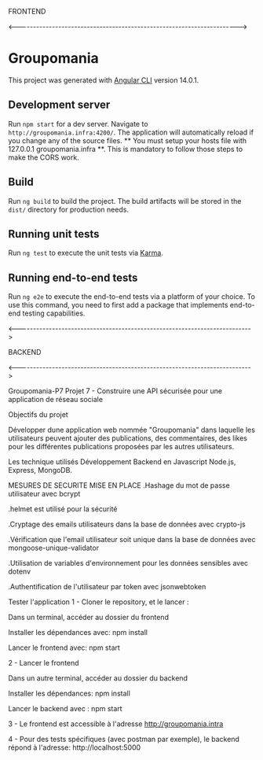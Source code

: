 FRONTEND

<---------------------------------------------------------------------->
# Groupomania

This project was generated with [Angular CLI](https://github.com/angular/angular-cli) version 14.0.1.

## Development server

Run `npm start` for a dev server. Navigate to `http://groupomania.infra:4200/`. The application will automatically reload if you change any of the source files. ** You must setup your hosts file with 127.0.0.1 groupomania.infra **. This is mandatory to follow those steps to make the CORS work.

## Build

Run `ng build` to build the project. The build artifacts will be stored in the `dist/` directory for production needs. 

## Running unit tests

Run `ng test` to execute the unit tests via [Karma](https://karma-runner.github.io).

## Running end-to-end tests

Run `ng e2e` to execute the end-to-end tests via a platform of your choice. To use this command, you need to first add a package that implements end-to-end testing capabilities.


<-------------------------------------------------------------------------->



BACKEND

<-------------------------------------------------------------------------->

Groupomania-P7
Projet 7 - Construire une API sécurisée pour une application de réseau sociale

Objectifs du projet

Développer dune application web nommée "Groupomania" dans laquelle les utilisateurs peuvent ajouter des publications, des commentaires, des likes pour les différentes publications proposées par les autres utilisateurs. 

Les technique utilisés
Développement Backend en Javascript 
 Node.js,  
 Express, 
 MongoDB.

MESURES DE SECURITE MISE EN PLACE
.Hashage du mot de passe utilisateur avec bcrypt

.helmet est utilisé pour la sécurité 

.Cryptage des emails utilisateurs dans la base de données avec crypto-js

.Vérification que l'email utilisateur soit unique dans la base de données avec mongoose-unique-validator

.Utilisation de variables d'environnement pour les données sensibles avec dotenv

.Authentification de l'utilisateur par token avec jsonwebtoken

Tester l'application
1 - Cloner le repository, et le lancer :

Dans un terminal, accéder au dossier du frontend

Installer les dépendances avec: npm install

Lancer le frontend avec: npm start

2 - Lancer le frontend

Dans un autre terminal, accéder au dossier du backend

Installer les dépendances: npm install

Lancer le backend avec : npm start

3 - Le frontend est accessible à l'adresse http://groupomania.intra

4 - Pour des tests spécifiques (avec postman par exemple), le backend répond à l'adresse: http://localhost:5000



